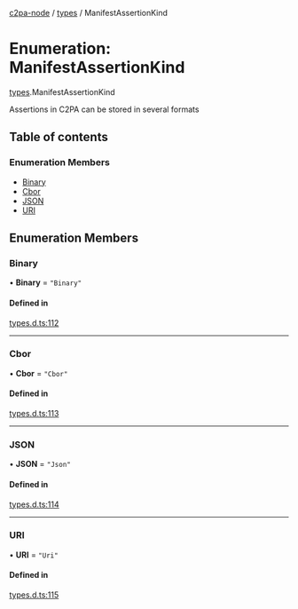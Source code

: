 [c2pa-node](../README.md) / [types](../modules/types.md) / ManifestAssertionKind

# Enumeration: ManifestAssertionKind

[types](../modules/types.md).ManifestAssertionKind

Assertions in C2PA can be stored in several formats

## Table of contents

### Enumeration Members

- [Binary](types.ManifestAssertionKind.md#binary)
- [Cbor](types.ManifestAssertionKind.md#cbor)
- [JSON](types.ManifestAssertionKind.md#json)
- [URI](types.ManifestAssertionKind.md#uri)

## Enumeration Members

### Binary

• **Binary** = ``"Binary"``

#### Defined in

[types.d.ts:112](https://github.com/contentauth/c2pa-node/blob/9a5e055/js-src/types.d.ts#L112)

___

### Cbor

• **Cbor** = ``"Cbor"``

#### Defined in

[types.d.ts:113](https://github.com/contentauth/c2pa-node/blob/9a5e055/js-src/types.d.ts#L113)

___

### JSON

• **JSON** = ``"Json"``

#### Defined in

[types.d.ts:114](https://github.com/contentauth/c2pa-node/blob/9a5e055/js-src/types.d.ts#L114)

___

### URI

• **URI** = ``"Uri"``

#### Defined in

[types.d.ts:115](https://github.com/contentauth/c2pa-node/blob/9a5e055/js-src/types.d.ts#L115)
